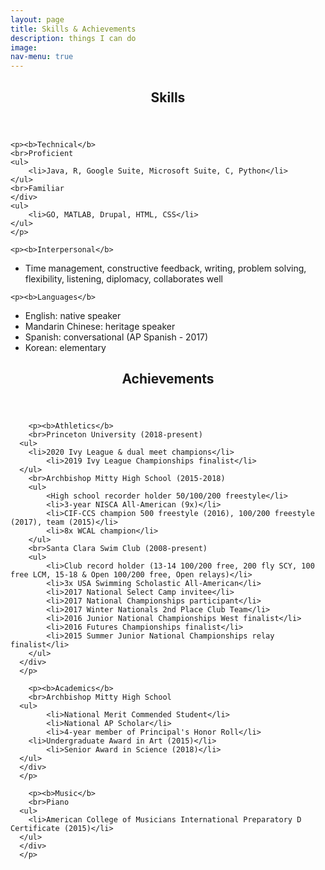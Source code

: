 ```yaml
---
layout: page
title: Skills & Achievements
description: things I can do
image:
nav-menu: true
---
```


<!-- Main -->
<div id="main">

<!-- One -->
<section id="one">
	<div class="inner">
		<header class="major">
			<h1>Skills</h1>
		</header>

	<p><b>Technical</b>
	<br>Proficient
	<ul>
		<li>Java, R, Google Suite, Microsoft Suite, C, Python</li>
	</ul>
	<br>Familiar
	</div>
	<ul>
		<li>GO, MATLAB, Drupal, HTML, CSS</li>
	</ul>
	</p>

	<p><b>Interpersonal</b>
  <ul>
		<li>Time management, constructive feedback, writing, problem solving, flexibility, listening, diplomacy, collaborates well</li>
  </ul>
  </div>
  </p>

	<p><b>Languages</b>
  <ul>
		<li>English: native speaker</li>
		<li>Mandarin Chinese: heritage speaker</li>
		<li>Spanish: conversational (AP Spanish - 2017)</li>
		<li>Korean: elementary</li>
  </ul>
  </div>
  </p>

</div>
</section>

<section id="two">
	<div class="inner">
    <header class="major">
      <h1>Achievements</h1>
    </header>

		<p><b>Athletics</b>
		<br>Princeton University (2018-present)
	  <ul>
	    <li>2020 Ivy League & dual meet champions</li>
			<li>2019 Ivy League Championships finalist</li>
	  </ul>
		<br>Archbishop Mitty High School (2015-2018)
		<ul>
			<High school recorder holder 50/100/200 freestyle</li>
			<li>3-year NISCA All-American (9x)</li>
			<li>CIF-CCS champion 500 freestyle (2016), 100/200 freestyle (2017), team (2015)</li>
			<li>8x WCAL champion</li>
		</ul>
		<br>Santa Clara Swim Club (2008-present)
		<ul>
			<li>Club record holder (13-14 100/200 free, 200 fly SCY, 100 free LCM, 15-18 & Open 100/200 free, Open relays)</li>
			<li>3x USA Swimming Scholastic All-American</li>
			<li>2017 National Select Camp invitee</li>
			<li>2017 National Championships participant</li>
			<li>2017 Winter Nationals 2nd Place Club Team</li>
			<li>2016 Junior National Championships West finalist</li>
			<li>2016 Futures Championships finalist</li>
			<li>2015 Summer Junior National Championships relay finalist</li>
		</ul>
	  </div>
	  </p>

		<p><b>Academics</b>
		<br>Archbishop Mitty High School
	  <ul>
			<li>National Merit Commended Student</li>
			<li>National AP Scholar</li>
			<li>4-year member of Principal's Honor Roll</li>
	    <li>Undergraduate Award in Art (2015)</li>
			<li>Senior Award in Science (2018)</li>
	  </ul>
	  </div>
	  </p>

		<p><b>Music</b>
		<br>Piano
	  <ul>
	    <li>American College of Musicians International Preparatory D Certificate (2015)</li>
	  </ul>
	  </div>
	  </p>

</div>
</section>
</div>
